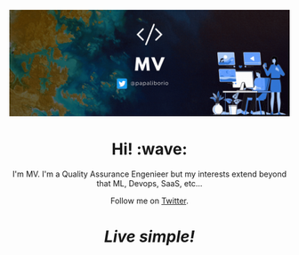 [![Social banner for MV](https://github.com/mijumoto/mijumoto/raw/master/assets/MV.gif)](https://mv.do)
<h1 align='center'> Hi! :wave:</h1>
<p align='center'>
I'm MV. I'm a Quality Assurance Engenieer but my interests extend beyond that ML, Devops, SaaS, etc...
</p>
<p align='center'>Follow me on <a href="https://twitter.com/papaliborio">Twitter</a>.</p>

<h1 align='center'><i>Live simple!</i></h1>
